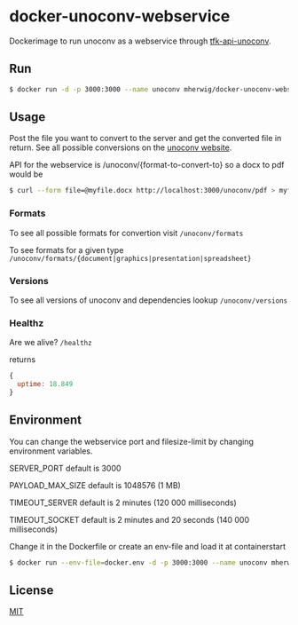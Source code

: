 # docker-unoconv-webservice

Dockerimage to run unoconv as a webservice through [tfk-api-unoconv](https://github.com/zrrrzzt/tfk-api-unoconv).

## Run
```bash
$ docker run -d -p 3000:3000 --name unoconv mherwig/docker-unoconv-webservice
```

## Usage

Post the file you want to convert to the server and get the converted file in return. See all possible conversions on the [unoconv website](http://dag.wiee.rs/home-made/unoconv/).

API for the webservice is /unoconv/{format-to-convert-to} so a docx to pdf would be

```bash
$ curl --form file=@myfile.docx http://localhost:3000/unoconv/pdf > myfile.pdf
```

### Formats

To see all possible formats for convertion visit ```/unoconv/formats```

To see formats for a given type ```/unoconv/formats/{document|graphics|presentation|spreadsheet}```

### Versions

To see all versions of unoconv and dependencies lookup ```/unoconv/versions```

### Healthz

Are we alive? ```/healthz```

returns

```JavaScript
{
  uptime: 18.849
}
```

## Environment

You can change the webservice port and filesize-limit by changing environment variables.

SERVER_PORT default is 3000

PAYLOAD_MAX_SIZE default is 1048576 (1 MB)

TIMEOUT_SERVER default is 2 minutes (120 000 milliseconds)

TIMEOUT_SOCKET default is 2 minutes and 20 seconds (140 000 milliseconds)

Change it in the Dockerfile or create an env-file and load it at containerstart

```bash
$ docker run --env-file=docker.env -d -p 3000:3000 --name unoconv mherwig/docker-unoconv-webservice
```

## License
[MIT](LICENSE)
